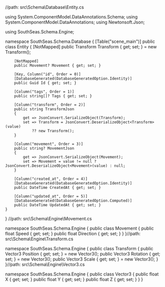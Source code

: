 //path: src\Schema\Database\Entity.cs

using System.ComponentModel.DataAnnotations.Schema;
using System.ComponentModel.DataAnnotations;
using Newtonsoft.Json;

using SouthSeas.Schema.Engine;

namespace SouthSeas.Schema.Database
{
    [Table("scene_main")]
    public class Entity
    {
        [NotMapped]
        public Transform Transform { get; set; } = new Transform();

        [NotMapped]
        public Movement? Movement { get; set; }

        [Key, Column("id", Order = 0)]
        [DatabaseGenerated(DatabaseGeneratedOption.Identity)]
        public Guid Id { get; set; }

        [Column("tags", Order = 1)]
        public string[]? Tags { get; set; }

        [Column("transform", Order = 2)]
        public string TransformJson
        {
            get => JsonConvert.SerializeObject(Transform);
            set => Transform = JsonConvert.DeserializeObject<Transform>(value)
                ?? new Transform();
        }

        [Column("movement", Order = 3)]
        public string? MovementJson
        {
            get => JsonConvert.SerializeObject(Movement);
            set => Movement = value != null ? JsonConvert.DeserializeObject<Movement>(value) : null;
        }

        [Column("created_at", Order = 4)]
        [DatabaseGenerated(DatabaseGeneratedOption.Identity)]
        public DateTime CreatedAt { get; set; }

        [Column("updated_at", Order = 5)]
        [DatabaseGenerated(DatabaseGeneratedOption.Computed)]
        public DateTime UpdatedAt { get; set; }
    }
}
//path: src\Schema\Engine\Movement.cs

namespace SouthSeas.Schema.Engine
{
    public class Movement
    {
        public float Speed { get; set; }
        public float Direction { get; set; }
    }
}//path: src\Schema\Engine\Transform.cs

namespace SouthSeas.Schema.Engine
{
    public class Transform
    {
        public Vector3 Position { get; set; } = new Vector3();
        public Vector3 Rotation { get; set; } = new Vector3();
        public Vector3 Scale { get; set; } = new Vector3();
    }
}//path: src\Schema\Engine\Vector3.cs

namespace SouthSeas.Schema.Engine
{
    public class Vector3
    {
        public float X { get; set; }
        public float Y { get; set; }
        public float Z { get; set; }
    }
}